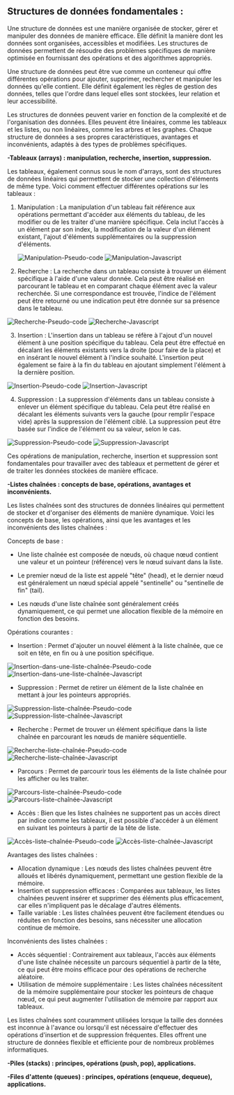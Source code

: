 ## **Structures de données fondamentales :**

Une structure de données est une manière organisée de stocker, gérer et manipuler des données de manière efficace. Elle définit la manière dont les données sont organisées, accessibles et modifiées. Les structures de données permettent de résoudre des problèmes spécifiques de manière optimisée en fournissant des opérations et des algorithmes appropriés.

Une structure de données peut être vue comme un conteneur qui offre différentes opérations pour ajouter, supprimer, rechercher et manipuler les données qu'elle contient. Elle définit également les règles de gestion des données, telles que l'ordre dans lequel elles sont stockées, leur relation et leur accessibilité.

Les structures de données peuvent varier en fonction de la complexité et de l'organisation des données. Elles peuvent être linéaires, comme les tableaux et les listes, ou non linéaires, comme les arbres et les graphes. Chaque structure de données a ses propres caractéristiques, avantages et inconvénients, adaptés à des types de problèmes spécifiques.

**-Tableaux (arrays) : manipulation, recherche, insertion, suppression.**

Les tableaux, également connus sous le nom d'arrays, sont des structures de données linéaires qui permettent de stocker une collection d'éléments de même type. Voici comment effectuer différentes opérations sur les tableaux :

1. Manipulation : La manipulation d'un tableau fait référence aux opérations permettant d'accéder aux éléments du tableau, de les modifier ou de les traiter d'une manière spécifique. Cela inclut l'accès à un élément par son index, la modification de la valeur d'un élément existant, l'ajout d'éléments supplémentaires ou la suppression d'éléments.

   <img src="Manipulation-Pseudo-code.png" alt="Manipulation-Pseudo-code">
   <img src="Manipulation - Javascript.png" alt="Manipulation-Javascript">


2. Recherche : La recherche dans un tableau consiste à trouver un élément spécifique à l'aide d'une valeur donnée. Cela peut être réalisé en parcourant le tableau et en comparant chaque élément avec la valeur recherchée. Si une correspondance est trouvée, l'indice de l'élément peut être retourné ou une indication peut être donnée sur sa présence dans le tableau.
<img src="Recherche-Pseudo-code.png" alt="Recherche-Pseudo-code">
<img src="Recherche-Javascript.png" alt="Recherche-Javascript">

3. Insertion : L'insertion dans un tableau se réfère à l'ajout d'un nouvel élément à une position spécifique du tableau. Cela peut être effectué en décalant les éléments existants vers la droite (pour faire de la place) et en insérant le nouvel élément à l'indice souhaité. L'insertion peut également se faire à la fin du tableau en ajoutant simplement l'élément à la dernière position.
<img src="Insertion-Pseudo-code.png" alt="Insertion-Pseudo-code">
<img src="Insertion-Javascript.png" alt="Insertion-Javascript">

4. Suppression : La suppression d'éléments dans un tableau consiste à enlever un élément spécifique du tableau. Cela peut être réalisé en décalant les éléments suivants vers la gauche (pour remplir l'espace vide) après la suppression de l'élément ciblé. La suppression peut être basée sur l'indice de l'élément ou sa valeur, selon le cas.



<img src="Suppression-Pseudo-code.png" alt="Suppression-Pseudo-code">
<img src="Suppression-Javascript.png" alt="Suppression-Javascript">

Ces opérations de manipulation, recherche, insertion et suppression sont fondamentales pour travailler avec des tableaux et permettent de gérer et de traiter les données stockées de manière efficace.

**-Listes chaînées : concepts de base, opérations, avantages et inconvénients.**

Les listes chaînées sont des structures de données linéaires qui permettent de stocker et d'organiser des éléments de manière dynamique. Voici les concepts de base, les opérations, ainsi que les avantages et les inconvénients des listes chaînées :

Concepts de base :
- Une liste chaînée est composée de nœuds, où chaque nœud contient une valeur et un pointeur (référence) vers le nœud suivant dans la liste.

- Le premier nœud de la liste est appelé "tête" (head), et le dernier nœud est généralement un nœud spécial appelé "sentinelle" ou "sentinelle de fin" (tail).
- Les nœuds d'une liste chaînée sont généralement créés dynamiquement, ce qui permet une allocation flexible de la mémoire en fonction des besoins.

Opérations courantes :
- Insertion : Permet d'ajouter un nouvel élément à la liste chaînée, que ce soit en tête, en fin ou à une position spécifique.

<img src="Insertion-dans-une-liste-chaînée-Pseudo-code.png" alt="Insertion-dans-une-liste-chaînée-Pseudo-code">
<img src="Insertion-dans-une-liste-chaînée-Javascript.png" alt="Insertion-dans-une-liste-chaînée-Javascript">

- Suppression : Permet de retirer un élément de la liste chaînée en mettant à jour les pointeurs appropriés.

<img src="Suppression-liste-chaînée-Pseudo-code.png" alt="Suppression-liste-chaînée-Pseudo-code">
<img src="Suppression-liste-chaînée-Javascript.png" alt="Suppression-liste-chaînée-Javascript">

- Recherche : Permet de trouver un élément spécifique dans la liste chaînée en parcourant les nœuds de manière séquentielle.

<img src="Recherche-liste-chaînée-Pseudo-code.png" alt="Recherche-liste-chaînée-Pseudo-code">
<img src="Recherche-liste-chaînée-Javascript.png" alt="Recherche-liste-chaînée-Javascript">

- Parcours : Permet de parcourir tous les éléments de la liste chaînée pour les afficher ou les traiter.

<img src="Parcours-liste-chaînée-Pseudo-code.png" alt="Parcours-liste-chaînée-Pseudo-code">
<img src="Parcours-liste-chaînée-Javascript.png" alt="Parcours-liste-chaînée-Javascript">

- Accès : Bien que les listes chaînées ne supportent pas un accès direct par indice comme les tableaux, il est possible d'accéder à un élément en suivant les pointeurs à partir de la tête de liste.

<img src="Accès-liste-chaînée-Pseudo-code.png" alt="Accès-liste-chaînée-Pseudo-code">
<img src="Accès-liste-chaînée-Javascript.png" alt="Accès-liste-chaînée-Javascript">

Avantages des listes chaînées :
- Allocation dynamique : Les nœuds des listes chaînées peuvent être alloués et libérés dynamiquement, permettant une gestion flexible de la mémoire.
- Insertion et suppression efficaces : Comparées aux tableaux, les listes chaînées peuvent insérer et supprimer des éléments plus efficacement, car elles n'impliquent pas le décalage d'autres éléments.
- Taille variable : Les listes chaînées peuvent être facilement étendues ou réduites en fonction des besoins, sans nécessiter une allocation continue de mémoire.

Inconvénients des listes chaînées :
- Accès séquentiel : Contrairement aux tableaux, l'accès aux éléments d'une liste chaînée nécessite un parcours séquentiel à partir de la tête, ce qui peut être moins efficace pour des opérations de recherche aléatoire.
- Utilisation de mémoire supplémentaire : Les listes chaînées nécessitent de la mémoire supplémentaire pour stocker les pointeurs de chaque nœud, ce qui peut augmenter l'utilisation de mémoire par rapport aux tableaux.

Les listes chaînées sont couramment utilisées lorsque la taille des données est inconnue à l'avance ou lorsqu'il est nécessaire d'effectuer des opérations d'insertion et de suppression fréquentes. Elles offrent une structure de données flexible et efficiente pour de nombreux problèmes informatiques.

**-Piles (stacks) : principes, opérations (push, pop), applications.**

**-Files d'attente (queues) : principes, opérations (enqueue, dequeue), applications.**